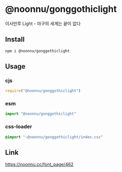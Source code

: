 # @noonnu/gonggothiclight
이사만루 Light - 야구의 세계는 끝이 없다

## Install
```sh
npm i @noonnu/gonggothiclight
```
## Usage
### cjs
```js
require("@noonnu/gonggothiclight")
```
### esm
```js
import "@noonnu/gonggothiclight"
```
### css-loader
```css
@import "~@noonnu/gonggothiclight/index.css"
```

## Link
https://noonnu.cc/font_page/462